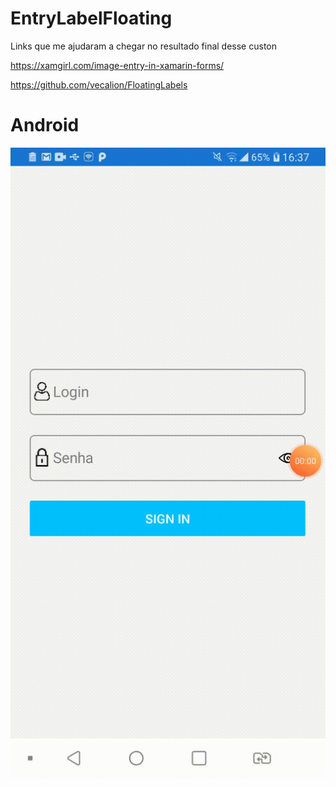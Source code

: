 # EntryLabelFloating

Links que me ajudaram a chegar no resultado final desse custon

https://xamgirl.com/image-entry-in-xamarin-forms/

https://github.com/vecalion/FloatingLabels


# Android
![Android](https://github.com/EmersonMeloMachado/EntryLabelFloating/blob/master/EntryLabelFloating/EntryLabelFloating/Android.gif)


